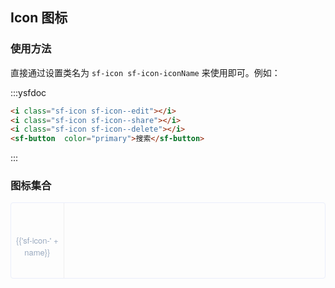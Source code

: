 <script>
var iconList = [
'dcaret',
'caret-down',
'caret-left',
'arrow-down',
'arrow-right',
'fullscreen',
'narrow',
'delete',
'ok',
'close',
'more',
'remove',
'add',
'refresh',
'loading',
'edit',
'edit-ok',
'upload',
'search',
'revoke',
'camera',
'image',
'menu-1',
'menu',
'share',
'share-1',
'sale',
'date',
'time',
'wechat',
'more-circle',
'more-fill',
'good',
'good-fill',
'star-fill',
'star',
'radio',
'radio-selected',
'radio-selected-fill',
'checkbox',
'checkbox-selected',
'checkbox-selected-fill',
'success',
'warning',
'error',
'info',
'github'
]

  export default {
    data() {
      return {
        icons: iconList
      };
    }
  }
</script>
<style lang="sass">
  .demo-icon .source > i {
    font-size: 24px;
    color: #8492a6;
    margin: 0 20px;
    font-size: 1.5em;
    vertical-align: middle;
  }

  .demo-icon .source > button {
    margin: 0 20px;
  }

  .icon-list {
    overflow: hidden;
    list-style: none;
    padding: 0;
    border: solid 1px #eaeefb;
    border-radius: 4px;
  }
  .icon-list li {
    float: left;
    width: 16.66%;
    text-align: center;
    height: 120px;
    line-height: 120px;
    color: #666;
    font-size: 13px;
    transition: color .15s linear;

    border-right: 1px solid #eee;
    border-bottom: 1px solid #eee;
    margin-right: -1px;
    margin-bottom: -1px;
    & span {
      display: inline-block;
      line-height: normal;
      vertical-align: middle;
      font-family: 'Helvetica Neue',Helvetica,'PingFang SC','Hiragino Sans GB','Microsoft YaHei',SimSun,sans-serif;
      color: #99a9bf;
    }
    & i {
      display: block;
      font-size: 24px;
      margin-bottom: 15px;
      color: #8492a6;
    }
    &:hover {
      color: rgb(92, 182, 255);
    }
  }
</style>
## Icon 图标


### 使用方法

直接通过设置类名为 `sf-icon sf-icon-iconName` 来使用即可。例如：

:::ysfdoc
```html
<i class="sf-icon sf-icon--edit"></i>
<i class="sf-icon sf-icon--share"></i>
<i class="sf-icon sf-icon--delete"></i>
<sf-button  color="primary">搜索</sf-button>

```
:::

### 图标集合

<ul class="icon-list">
  <li v-for="name in icons">
    <span>
      <i :class="['sf-icon','sf-icon--' + name]"></i>
      {{'sf-icon-' + name}}
    </span>
  </li>
</ul>
